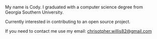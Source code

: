 My name is Cody. I graduated with a computer science degree from Georgia Southern University.

Currently interested in contributing to an open source project.

If you need to contact me use my email:
chrisotpher.willis82@gmail.com

